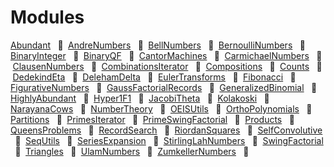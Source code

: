 # Modules

[Abundant](https://github.com/OpenLibMathSeq/IntegerSequences.jl/blob/master/src/Abundant.jl)   🔶  [AndreNumbers](https://github.com/OpenLibMathSeq/IntegerSequences.jl/blob/master/src/AndreNumbers.jl)   🔶  [BellNumbers](https://github.com/OpenLibMathSeq/IntegerSequences.jl/blob/master/src/BellNumbers.jl)   🔶  [BernoulliNumbers](https://github.com/OpenLibMathSeq/IntegerSequences.jl/blob/master/src/BernoulliNumbers.jl)   🔶  [BinaryInteger](https://github.com/OpenLibMathSeq/IntegerSequences.jl/blob/master/src/BinaryInteger.jl)   🔶  [BinaryQF](https://github.com/OpenLibMathSeq/IntegerSequences.jl/blob/master/src/BinaryQF.jl)   🔶  [CantorMachines](https://github.com/OpenLibMathSeq/IntegerSequences.jl/blob/master/src/CantorMachines.jl)   🔶  [CarmichaelNumbers](https://github.com/OpenLibMathSeq/IntegerSequences.jl/blob/master/src/CarmichaelNumbers.jl)   🔶  [ClausenNumbers](https://github.com/OpenLibMathSeq/IntegerSequences.jl/blob/master/src/ClausenNumbers.jl)   🔶  [CombinationsIterator](https://github.com/OpenLibMathSeq/IntegerSequences.jl/blob/master/src/CombinationsIterator.jl)   🔶  [Compositions](https://github.com/OpenLibMathSeq/IntegerSequences.jl/blob/master/src/Compositions.jl)   🔶  [Counts](https://github.com/OpenLibMathSeq/IntegerSequences.jl/blob/master/src/Counts.jl)   🔶  [DedekindEta](https://github.com/OpenLibMathSeq/IntegerSequences.jl/blob/master/src/DedekindEta.jl)   🔶  [DelehamDelta](https://github.com/OpenLibMathSeq/IntegerSequences.jl/blob/master/src/DelehamDelta.jl)   🔶  [EulerTransforms](https://github.com/OpenLibMathSeq/IntegerSequences.jl/blob/master/src/EulerTransforms.jl)   🔶  [Fibonacci](https://github.com/OpenLibMathSeq/IntegerSequences.jl/blob/master/src/Fibonacci.jl)   🔶  [FigurativeNumbers](https://github.com/OpenLibMathSeq/IntegerSequences.jl/blob/master/src/FigurativeNumbers.jl)   🔶  [GaussFactorialRecords](https://github.com/OpenLibMathSeq/IntegerSequences.jl/blob/master/src/GaussFactorialRecords.jl)   🔶  [GeneralizedBinomial](https://github.com/OpenLibMathSeq/IntegerSequences.jl/blob/master/src/GeneralizedBinomial.jl)   🔶  [HighlyAbundant](https://github.com/OpenLibMathSeq/IntegerSequences.jl/blob/master/src/HighlyAbundant.jl)   🔶  [Hyper1F1](https://github.com/OpenLibMathSeq/IntegerSequences.jl/blob/master/src/Hyper1F1.jl)   🔶  [JacobiTheta](https://github.com/OpenLibMathSeq/IntegerSequences.jl/blob/master/src/JacobiTheta.jl)   🔶  [Kolakoski](https://github.com/OpenLibMathSeq/IntegerSequences.jl/blob/master/src/Kolakoski.jl)   🔶  [NarayanaCows](https://github.com/OpenLibMathSeq/IntegerSequences.jl/blob/master/src/NarayanaCows.jl)   🔶  [NumberTheory](https://github.com/OpenLibMathSeq/IntegerSequences.jl/blob/master/src/NumberTheory.jl)   🔶  [OEISUtils](https://github.com/OpenLibMathSeq/IntegerSequences.jl/blob/master/src/OEISUtils.jl)   🔶  [OrthoPolynomials](https://github.com/OpenLibMathSeq/IntegerSequences.jl/blob/master/src/OrthoPolynomials.jl)   🔶  [Partitions](https://github.com/OpenLibMathSeq/IntegerSequences.jl/blob/master/src/Partitions.jl)   🔶  [PrimesIterator](https://github.com/OpenLibMathSeq/IntegerSequences.jl/blob/master/src/PrimesIterator.jl)   🔶  [PrimeSwingFactorial](https://github.com/OpenLibMathSeq/IntegerSequences.jl/blob/master/src/PrimeSwingFactorial.jl)   🔶  [Products](https://github.com/OpenLibMathSeq/IntegerSequences.jl/blob/master/src/Products.jl)   🔶  [QueensProblems](https://github.com/OpenLibMathSeq/IntegerSequences.jl/blob/master/src/QueensProblems.jl)   🔶  [RecordSearch](https://github.com/OpenLibMathSeq/IntegerSequences.jl/blob/master/src/RecordSearch.jl)   🔶  [RiordanSquares](https://github.com/OpenLibMathSeq/IntegerSequences.jl/blob/master/src/RiordanSquares.jl)   🔶  [SelfConvolutive](https://github.com/OpenLibMathSeq/IntegerSequences.jl/blob/master/src/SelfConvolutive.jl)   🔶  [SeqUtils](https://github.com/OpenLibMathSeq/IntegerSequences.jl/blob/master/src/SeqUtils.jl)   🔶  [SeriesExpansion](https://github.com/OpenLibMathSeq/IntegerSequences.jl/blob/master/src/SeriesExpansion.jl)   🔶  [StirlingLahNumbers](https://github.com/OpenLibMathSeq/IntegerSequences.jl/blob/master/src/StirlingLahNumbers.jl)   🔶  [SwingFactorial](https://github.com/OpenLibMathSeq/IntegerSequences.jl/blob/master/src/SwingFactorial.jl)   🔶  [Triangles](https://github.com/OpenLibMathSeq/IntegerSequences.jl/blob/master/src/Triangles.jl)   🔶  [UlamNumbers](https://github.com/OpenLibMathSeq/IntegerSequences.jl/blob/master/src/UlamNumbers.jl)   🔶  [ZumkellerNumbers](https://github.com/OpenLibMathSeq/IntegerSequences.jl/blob/master/src/ZumkellerNumbers.jl)   🔶  